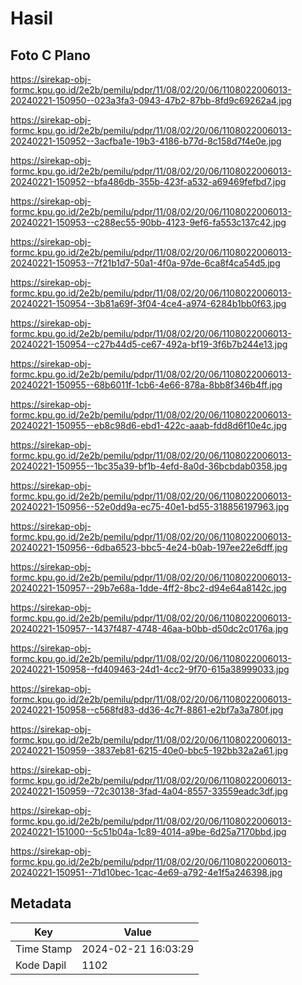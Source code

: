 # Hasil

## Foto C Plano

https://sirekap-obj-formc.kpu.go.id/2e2b/pemilu/pdpr/11/08/02/20/06/1108022006013-20240221-150950--023a3fa3-0943-47b2-87bb-8fd9c69262a4.jpg

https://sirekap-obj-formc.kpu.go.id/2e2b/pemilu/pdpr/11/08/02/20/06/1108022006013-20240221-150952--3acfba1e-19b3-4186-b77d-8c158d7f4e0e.jpg

https://sirekap-obj-formc.kpu.go.id/2e2b/pemilu/pdpr/11/08/02/20/06/1108022006013-20240221-150952--bfa486db-355b-423f-a532-a69469fefbd7.jpg

https://sirekap-obj-formc.kpu.go.id/2e2b/pemilu/pdpr/11/08/02/20/06/1108022006013-20240221-150953--c288ec55-90bb-4123-9ef6-fa553c137c42.jpg

https://sirekap-obj-formc.kpu.go.id/2e2b/pemilu/pdpr/11/08/02/20/06/1108022006013-20240221-150953--7f21b1d7-50a1-4f0a-97de-6ca8f4ca54d5.jpg

https://sirekap-obj-formc.kpu.go.id/2e2b/pemilu/pdpr/11/08/02/20/06/1108022006013-20240221-150954--3b81a69f-3f04-4ce4-a974-6284b1bb0f63.jpg

https://sirekap-obj-formc.kpu.go.id/2e2b/pemilu/pdpr/11/08/02/20/06/1108022006013-20240221-150954--c27b44d5-ce67-492a-bf19-3f6b7b244e13.jpg

https://sirekap-obj-formc.kpu.go.id/2e2b/pemilu/pdpr/11/08/02/20/06/1108022006013-20240221-150955--68b6011f-1cb6-4e66-878a-8bb8f346b4ff.jpg

https://sirekap-obj-formc.kpu.go.id/2e2b/pemilu/pdpr/11/08/02/20/06/1108022006013-20240221-150955--eb8c98d6-ebd1-422c-aaab-fdd8d6f10e4c.jpg

https://sirekap-obj-formc.kpu.go.id/2e2b/pemilu/pdpr/11/08/02/20/06/1108022006013-20240221-150955--1bc35a39-bf1b-4efd-8a0d-36bcbdab0358.jpg

https://sirekap-obj-formc.kpu.go.id/2e2b/pemilu/pdpr/11/08/02/20/06/1108022006013-20240221-150956--52e0dd9a-ec75-40e1-bd55-318856197963.jpg

https://sirekap-obj-formc.kpu.go.id/2e2b/pemilu/pdpr/11/08/02/20/06/1108022006013-20240221-150956--6dba6523-bbc5-4e24-b0ab-197ee22e6dff.jpg

https://sirekap-obj-formc.kpu.go.id/2e2b/pemilu/pdpr/11/08/02/20/06/1108022006013-20240221-150957--29b7e68a-1dde-4ff2-8bc2-d94e64a8142c.jpg

https://sirekap-obj-formc.kpu.go.id/2e2b/pemilu/pdpr/11/08/02/20/06/1108022006013-20240221-150957--1437f487-4748-46aa-b0bb-d50dc2c0176a.jpg

https://sirekap-obj-formc.kpu.go.id/2e2b/pemilu/pdpr/11/08/02/20/06/1108022006013-20240221-150958--fd409463-24d1-4cc2-9f70-615a38999033.jpg

https://sirekap-obj-formc.kpu.go.id/2e2b/pemilu/pdpr/11/08/02/20/06/1108022006013-20240221-150958--c568fd83-dd36-4c7f-8861-e2bf7a3a780f.jpg

https://sirekap-obj-formc.kpu.go.id/2e2b/pemilu/pdpr/11/08/02/20/06/1108022006013-20240221-150959--3837eb81-6215-40e0-bbc5-192bb32a2a61.jpg

https://sirekap-obj-formc.kpu.go.id/2e2b/pemilu/pdpr/11/08/02/20/06/1108022006013-20240221-150959--72c30138-3fad-4a04-8557-33559eadc3df.jpg

https://sirekap-obj-formc.kpu.go.id/2e2b/pemilu/pdpr/11/08/02/20/06/1108022006013-20240221-151000--5c51b04a-1c89-4014-a9be-6d25a7170bbd.jpg

https://sirekap-obj-formc.kpu.go.id/2e2b/pemilu/pdpr/11/08/02/20/06/1108022006013-20240221-150951--71d10bec-1cac-4e69-a792-4e1f5a246398.jpg


## Metadata

| Key        | Value               |
| ---------- | ------------------- |
| Time Stamp | 2024-02-21 16:03:29 |
| Kode Dapil | 1102                |



